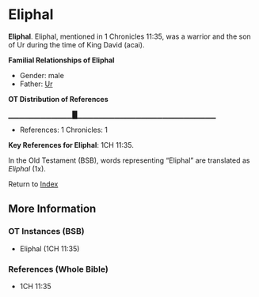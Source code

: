 # Eliphal
**Eliphal**. 
Eliphal, mentioned in 1 Chronicles 11:35, was a warrior and the son of Ur during the time of King David (acai). 




**Familial Relationships of Eliphal**


* Gender: male
* Father: [Ur](Ur.md)


**OT Distribution of References**

▁▁▁▁▁▁▁▁▁▁▁▁█▁▁▁▁▁▁▁▁▁▁▁▁▁▁▁▁▁▁▁▁▁▁▁▁▁▁
* References: 1 Chronicles: 1



**Key References for Eliphal**: 
1CH 11:35. 


In the Old Testament (BSB), words representing “Eliphal” are translated as 
*Eliphal* (1x). 




Return to [Index](00-Index.md)

## More Information

### OT Instances (BSB)

* Eliphal (1CH 11:35)



### References (Whole Bible)

* 1CH 11:35



